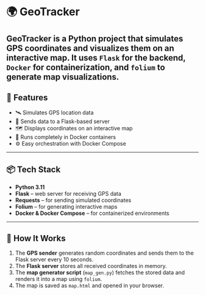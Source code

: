 # 🌍 GeoTracker

**GeoTracker** is a Python project that simulates GPS coordinates and visualizes them on an interactive map. It uses `Flask` for the backend, `Docker` for containerization, and `folium` to generate map visualizations.
---

## 🚀 Features

- 🛰️ Simulates GPS location data
- 📡 Sends data to a Flask-based server
- 🗺️ Displays coordinates on an interactive map
- 🐳 Runs completely in Docker containers
- ⚙️ Easy orchestration with Docker Compose

---

## 📦 Tech Stack

- **Python 3.11**
- **Flask** – web server for receiving GPS data
- **Requests** – for sending simulated coordinates
- **Folium** – for generating interactive maps
- **Docker & Docker Compose** – for containerized environments

---

## 🧪 How It Works

1. The **GPS sender** generates random coordinates and sends them to the Flask server every 10 seconds.
2. The **Flask server** stores all received coordinates in memory.
3. The **map generator script** (`map_gen.py`) fetches the stored data and renders it into a map using `folium`.
4. The map is saved as `map.html` and opened in your browser.
